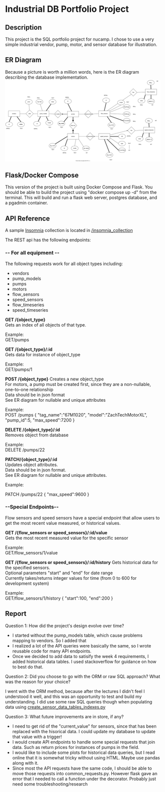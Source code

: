 # Industrial DB Portfolio Project
## Description
This project is the SQL portfolio project for nucamp. I chose to use a very simple industrial vendor, pump, motor, and sensor database for illustration.

## ER Diagram
Because a picture is worth a million words, here is the ER diagram describing the database implementation.
    ![My ER Diagram](/industrial_process_er_rev2.svg)

## Flask/Docker Compose
This version of the project is built using Docker Compose and Flask. You should be able to build the project using "docker compose up -d" from the terminal. This will build and run a flask web server, postgres database, and a pgadmin container. 

## API Reference
A sample [Insomnia](https://insomnia.rest/) collection is located in [/insomnia_collection](/insomnia_collection)

The REST api has the following endpoints:

### -- For all equipment --
    
The following requests work for all object types including:
<ul>
    <li>vendors</li>
    <li>pump_models</li>
    <li>pumps</li>
    <li>motors</li>
    <li>flow_sensors</li>
    <li>speed_sensors</li>
    <li>flow_timeseries</li>
    <li>speed_timeseries</li>
</ul>



**GET /{object_type}** </br>
Gets an index of all objects of that type.</br>

Example:</br>
    GET/pumps
        
**GET /{object_type}/:id**</br>
Gets data for instance of object_type</br>

Example: </br>
    GET/pumps/1

**POST /{object_type}**
Creates a new object_type</br>
For motors, a pump must be created first, since they are a non-nullable, one-to-one relationship</br>
Data should be in json format</br>
See ER diagram for nullable and unique attributes</br>

Example: </br>
POST /pumps
    {
        "tag_name":"67M1020",
        "model":"ZachTechMotorXL",
        "pump_id":5,
        "max_speed":7200
    }   

**DELETE /{object_type}/:id**</br>
Removes object from database</br>

Example:</br>
    DELETE /pumps/22

**PATCH/{object_type}/:id**</br>
Updates object attributes.</br>
Data should be in json format.</br>
See ER diagram for nullable and unique attributes.</br>

Example:</br>

PATCH /pumps/22
{
    "max_speed":9600
}   

### --Special Endpoints--

Flow sensors and speed sensors have a special endpoint that allow users to get the most recent value measured, or historical values.

**GET /{flow_sensors or speed_sensors}/:id/value**</br>
Gets the most recent measured value for the specific sensor</br>

Example:</br>
    GET/flow_sensors/1/value

**GET /{flow_sensors or speed_sensors}/:id/history**
Gets historical data for the specified sensors.</br>
Optional parameters "start" and "end" for date range</br>
Currently takes/returns integer values for time (from 0 to 600 for development system)</br>

Example:</br>
GET/flow_sensors/1/history
{
    "start":100,
    "end":200
}


## Report

Question 1:
How did the project's design evolve over time?

<ul>
    <li>I started without the pump_models table, which cause problems mapping to vendors. So I added that</li>
    <li>I realized a lot of the API queries were basically the same, so I wrote reusable code for many API endpoints.</li>
    <li>Once we decided to add data to satisify the week 4 requirements, I added historical data tables. I used stackoverflow for guidance on how to best do that.</li>
</ul>

Question 2:
Did you choose to go with the ORM or raw SQL approach? What was the reason for your choice?

I went with the ORM method, because after the lectures I didn't feel I understood it well, and this was an opportunity to test and build my understanding. I did use some raw SQL queries though when populating data using [create_sensor_data_tables_indexes.py](/sql_files/create_sensor_data_tables_indexes.py)

Question 3:
What future improvements are in store, if any?
<ul>
    <li>I need to get rid of the "current_value" for sensors, since that has been replaced with the hisorical data. I could update my database to update that value with a trigger!</li>
    <li>I would create API endpoints to handle some special requests that join data. Such as return prices for instances of pumps in the field.</li>
    <li>I would like to include some plots for historical data queries, but I read online that it is somewhat tricky without using HTML. Maybe use pandas along with it.</li>
    <li>Since most the API requests have the same code, I should be able to move those requests into common_requests.py. However flask gave an error that I needed to call a function under the decorator. Probably just need some troubleshooting/research</li>
</ul>
